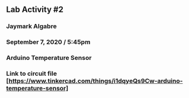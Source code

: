 ## Lab Activity #2 
### Jaymark Algabre
### September 7, 2020 /  5:45pm
### Arduino Temperature Sensor
### Link to circuit file [https://www.tinkercad.com/things/i1dqyeQs9Cw-arduino-temperature-sensor]